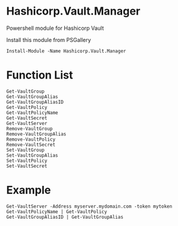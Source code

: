 # Hashicorp.Vault.Manager
Powershell module for Hashicorp Vault

Install this module from PSGallery
```
Install-Module -Name Hashicorp.Vault.Manager
```

Function List
==================
```
Get-VaultGroup
Get-VaultGroupAlias
Get-VaultGroupAliasID
Get-VaultPolicy
Get-VaultPolicyName
Get-VaultSecret
Get-VaultServer
Remove-VaultGroup
Remove-VaultGroupAlias
Remove-VaultPolicy
Remove-VaultSecret
Set-VaultGroup
Set-VaultGroupAlias
Set-VaultPolicy
Set-VaultSecret
```

Example
==================
```
Get-VaultServer -Address myserver.mydomain.com -token mytoken
Get-VaultPolicyName | Get-VaultPolicy
Get-VaultGroupAliasID | Get-VaultGroupAlias
```
